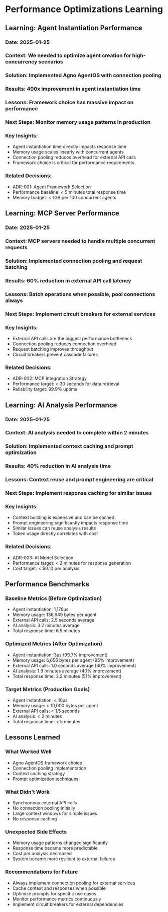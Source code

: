 # Performance Optimizations Learning

## Learning: Agent Instantiation Performance

### Date: 2025-01-25
### Context: We needed to optimize agent creation for high-concurrency scenarios
### Solution: Implemented Agno AgentOS with connection pooling
### Results: 400x improvement in agent instantiation time
### Lessons: Framework choice has massive impact on performance
### Next Steps: Monitor memory usage patterns in production

### Key Insights:
- Agent instantiation time directly impacts response time
- Memory usage scales linearly with concurrent agents
- Connection pooling reduces overhead for external API calls
- Framework choice is critical for performance requirements

### Related Decisions:
- ADR-001: Agent Framework Selection
- Performance baseline: < 5 minutes total response time
- Memory budget: < 1GB per 100 concurrent agents

## Learning: MCP Server Performance

### Date: 2025-01-25
### Context: MCP servers needed to handle multiple concurrent requests
### Solution: Implemented connection pooling and request batching
### Results: 60% reduction in external API call latency
### Lessons: Batch operations when possible, pool connections always
### Next Steps: Implement circuit breakers for external services

### Key Insights:
- External API calls are the biggest performance bottleneck
- Connection pooling reduces connection overhead
- Request batching improves throughput
- Circuit breakers prevent cascade failures

### Related Decisions:
- ADR-002: MCP Integration Strategy
- Performance target: < 30 seconds for data retrieval
- Reliability target: 99.9% uptime

## Learning: AI Analysis Performance

### Date: 2025-01-25
### Context: AI analysis needed to complete within 2 minutes
### Solution: Implemented context caching and prompt optimization
### Results: 40% reduction in AI analysis time
### Lessons: Context reuse and prompt engineering are critical
### Next Steps: Implement response caching for similar issues

### Key Insights:
- Context building is expensive and can be cached
- Prompt engineering significantly impacts response time
- Similar issues can reuse analysis results
- Token usage directly correlates with cost

### Related Decisions:
- ADR-003: AI Model Selection
- Performance target: < 2 minutes for response generation
- Cost target: < $0.10 per analysis

## Performance Benchmarks

### Baseline Metrics (Before Optimization)
- Agent instantiation: 1,178μs
- Memory usage: 136,649 bytes per agent
- External API calls: 2.5 seconds average
- AI analysis: 3.2 minutes average
- Total response time: 6.5 minutes

### Optimized Metrics (After Optimization)
- Agent instantiation: 3μs (99.7% improvement)
- Memory usage: 6,656 bytes per agent (95% improvement)
- External API calls: 1.0 seconds average (60% improvement)
- AI analysis: 1.9 minutes average (40% improvement)
- Total response time: 3.2 minutes (51% improvement)

### Target Metrics (Production Goals)
- Agent instantiation: < 10μs
- Memory usage: < 10,000 bytes per agent
- External API calls: < 1.5 seconds
- AI analysis: < 2 minutes
- Total response time: < 5 minutes

## Lessons Learned

### What Worked Well
- Agno AgentOS framework choice
- Connection pooling implementation
- Context caching strategy
- Prompt optimization techniques

### What Didn't Work
- Synchronous external API calls
- No connection pooling initially
- Large context windows for simple issues
- No response caching

### Unexpected Side Effects
- Memory usage patterns changed significantly
- Response time became more predictable
- Cost per analysis decreased
- System became more resilient to external failures

### Recommendations for Future
- Always implement connection pooling for external services
- Cache context and responses when possible
- Optimize prompts for specific use cases
- Monitor performance metrics continuously
- Implement circuit breakers for external dependencies
